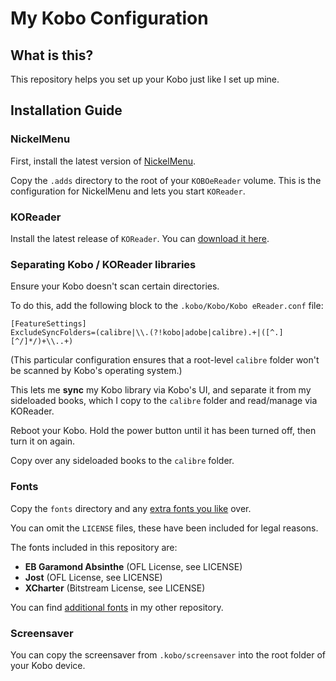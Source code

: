 # My Kobo Configuration

## What is this?

This repository helps you set up your Kobo just like I set up mine.

## Installation Guide

### NickelMenu

First, install the latest version of [NickelMenu](https://pgaskin.net/NickelMenu/).

Copy the `.adds` directory to the root of your `KOBOeReader` volume. This is the configuration for NickelMenu and lets you start `KOReader`.

### KOReader

Install the latest release of `KOReader`. You can [download it here](https://github.com/koreader/koreader/releases).

### Separating Kobo / KOReader libraries

Ensure your Kobo doesn't scan certain directories. 

To do this, add the following block to the `.kobo/Kobo/Kobo eReader.conf` file:

```
[FeatureSettings]
ExcludeSyncFolders=(calibre|\\.(?!kobo|adobe|calibre).+|([^.][^/]*/)+\\..+)
```

(This particular configuration ensures that a root-level `calibre` folder won't be scanned by Kobo's operating system.)

This lets me **sync** my Kobo library via Kobo's UI, and separate it from my sideloaded books, which I copy to the `calibre` folder and read/manage via KOReader. 

Reboot your Kobo. Hold the power button until it has been turned off, then turn it on again.

Copy over any sideloaded books to the `calibre` folder.

### Fonts

Copy the `fonts` directory and any [extra fonts you like](https://github.com/nicoverbruggen/ebook-fonts/releases) over. 

You can omit the `LICENSE` files, these have been included for legal reasons.

The fonts included in this repository are:

- **EB Garamond Absinthe** (OFL License, see LICENSE)
- **Jost** (OFL License, see LICENSE)
- **XCharter** (Bitstream License, see LICENSE)

You can find [additional fonts](https://github.com/nicoverbruggen/ebook-fonts/releases) in my other repository.

### Screensaver

You can copy the screensaver from `.kobo/screensaver` into the root folder of your Kobo device. 
